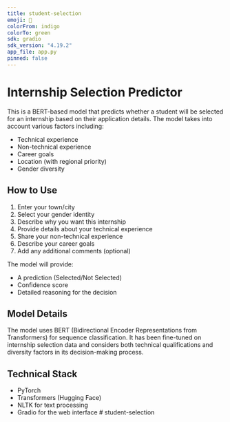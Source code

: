 ```yaml
---
title: student-selection
emoji: 🤖
colorFrom: indigo
colorTo: green
sdk: gradio
sdk_version: "4.19.2"
app_file: app.py
pinned: false
---
```


# Internship Selection Predictor

This is a BERT-based model that predicts whether a student will be selected for an internship based on their application details. The model takes into account various factors including:

- Technical experience
- Non-technical experience
- Career goals
- Location (with regional priority)
- Gender diversity

## How to Use

1. Enter your town/city
2. Select your gender identity
3. Describe why you want this internship
4. Provide details about your technical experience
5. Share your non-technical experience
6. Describe your career goals
7. Add any additional comments (optional)

The model will provide:
- A prediction (Selected/Not Selected)
- Confidence score
- Detailed reasoning for the decision

## Model Details

The model uses BERT (Bidirectional Encoder Representations from Transformers) for sequence classification. It has been fine-tuned on internship selection data and considers both technical qualifications and diversity factors in its decision-making process.

## Technical Stack

- PyTorch
- Transformers (Hugging Face)
- NLTK for text processing
- Gradio for the web interface #   s t u d e n t - s e l e c t i o n 
 
 
